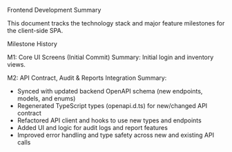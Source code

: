

Frontend Development Summary

This document tracks the technology stack and major feature milestones for the client-side SPA.

Milestone History

M1: Core UI Screens (Initial Commit)
Summary: Initial login and inventory views.

M2: API Contract, Audit & Reports Integration
Summary:
- Synced with updated backend OpenAPI schema (new endpoints, models, and enums)
- Regenerated TypeScript types (openapi.d.ts) for new/changed API contract
- Refactored API client and hooks to use new types and endpoints
- Added UI and logic for audit logs and report features
- Improved error handling and type safety across new and existing API calls